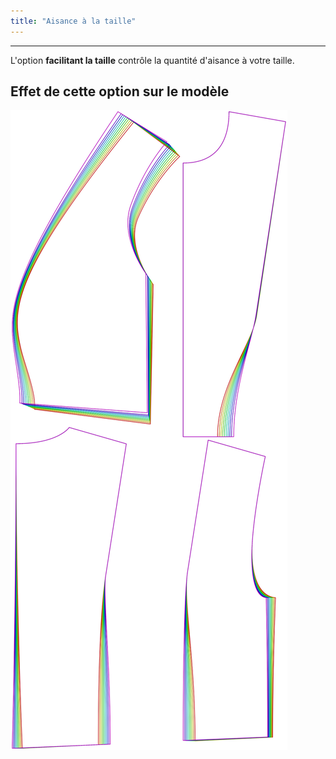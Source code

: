 ```yaml
---
title: "Aisance à la taille"
---
```


***

L'option **facilitant la taille** contrôle la quantité d'aisance à votre taille.

## Effet de cette option sur le modèle

![Cette image montre l'effet de cette option en superposant plusieurs variantes qui ont une valeur différente pour cette option](noble_waistease_sample.svg "Effet de cette option sur le modèle")
